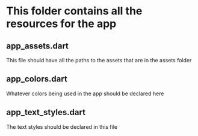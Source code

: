 # This folder contains all the resources for the app

## app_assets.dart

This file should have all the paths to the assets that are in the assets folder

## app_colors.dart

Whatever colors being used in the app should be declared here

## app_text_styles.dart

The text styles should be declared in this file
